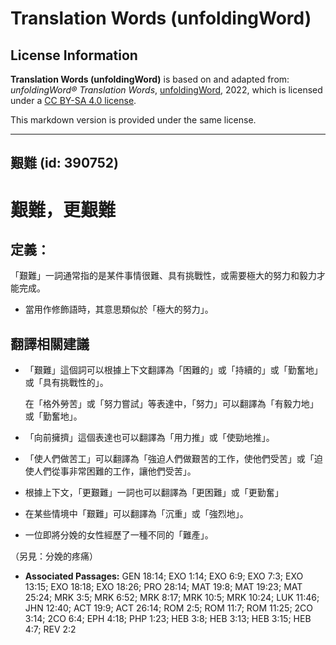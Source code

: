 # Translation Words (unfoldingWord)

## License Information

**Translation Words (unfoldingWord)** is based on and adapted from: _unfoldingWord® Translation Words_, [unfoldingWord](https://unfoldingword.org/utw), 2022, which is licensed under a [CC BY-SA 4.0 license](https://creativecommons.org/licenses/by-sa/4.0/legalcode.en).

This markdown version is provided under the same license.



--------------------------------

## 艱難 (id: 390752)

艱難，更艱難
======

定義：
---

「艱難」一詞通常指的是某件事情很難、具有挑戰性，或需要極大的努力和毅力才能完成。

* 當用作修飾語時，其意思類似於「極大的努力」。

翻譯相關建議
------

* 「艱難」這個詞可以根據上下文翻譯為「困難的」或「持續的」或「勤奮地」或「具有挑戰性的」。

    在「格外勞苦」或「努力嘗試」等表達中，「努力」可以翻譯為「有毅力地」或「勤奮地」。

* 「向前擁擠」這個表達也可以翻譯為「用力推」或「使勁地推」。
* 「使人們做苦工」可以翻譯為「強迫人們做艱苦的工作，使他們受苦」或「迫使人們從事非常困難的工作，讓他們受苦」。
* 根據上下文，「更艱難」一詞也可以翻譯為「更困難」或「更勤奮」
* 在某些情境中「艱難」可以翻譯為「沉重」或「強烈地」。
* 一位即將分娩的女性經歷了一種不同的「難產」。

（另見：分娩的疼痛）

* **Associated Passages:** GEN 18:14; EXO 1:14; EXO 6:9; EXO 7:3; EXO 13:15; EXO 18:18; EXO 18:26; PRO 28:14; MAT 19:8; MAT 19:23; MAT 25:24; MRK 3:5; MRK 6:52; MRK 8:17; MRK 10:5; MRK 10:24; LUK 11:46; JHN 12:40; ACT 19:9; ACT 26:14; ROM 2:5; ROM 11:7; ROM 11:25; 2CO 3:14; 2CO 6:4; EPH 4:18; PHP 1:23; HEB 3:8; HEB 3:13; HEB 3:15; HEB 4:7; REV 2:2

